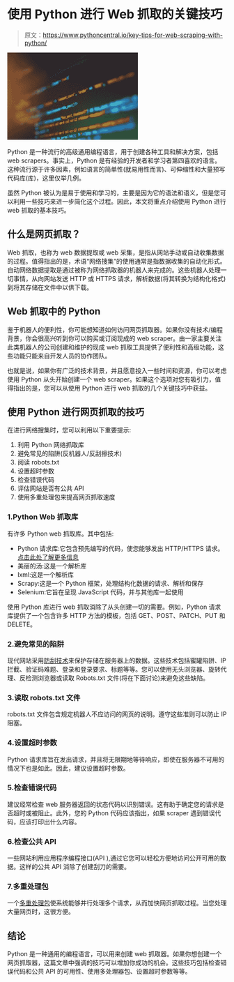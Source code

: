 # 使用 Python 进行 Web 抓取的关键技巧

> 原文：<https://www.pythoncentral.io/key-tips-for-web-scraping-with-python/>

[![python](img/f4861fed5fa7b9db72dfbbb1bc15b832.png)](https://www.pythoncentral.io/wp-content/uploads/2022/09/shahadat-rahman-BfrQnKBulYQ-unsplash-scaled.jpg)

Python 是一种流行的高级通用编程语言，用于创建各种工具和解决方案，包括 web scrapers。事实上，Python 是有经验的开发者和学习者第四喜欢的语言。这种流行源于许多因素，例如语言的简单性(就易用性而言)、可伸缩性和大量预写代码库(库)，这里仅举几例。

虽然 Python 被认为是易于使用和学习的，主要是因为它的语法和语义，但是您可以利用一些技巧来进一步简化这个过程。因此，本文将重点介绍使用 Python 进行 web 抓取的基本技巧。

## 什么是网页抓取？

Web 抓取，也称为 web 数据提取或 web 采集，是指从网站手动或自动收集数据的过程。值得指出的是，术语“网络搜集”的使用通常是指数据收集的自动化形式。自动网络数据提取是通过被称为网络抓取器的机器人来完成的。这些机器人处理一切事情，从向网站发送 HTTP 或 HTTPS 请求，解析数据(将其转换为结构化格式)到将其存储在文件中以供下载。

## Web 抓取中的 Python

鉴于机器人的便利性，你可能想知道如何访问网页抓取器。如果你没有技术/编程背景，你会很高兴听到你可以购买或订阅现成的 web scraper。由一家主要关注此类机器人的公司创建和维护的现成 web 抓取工具提供了便利性和高级功能，这些功能只能来自开发人员的协作团队。

也就是说，如果你有广泛的技术背景，并且愿意投入一些时间和资源，你可以考虑使用 Python 从头开始创建一个 web scraper。如果这个选项对您有吸引力，值得指出的是，您可以从使用 Python 进行 web 抓取的几个关键技巧中获益。

## 使用 Python 进行网页抓取的技巧

在进行网络搜集时，您可以利用以下重要提示:

1.  利用 Python 网络抓取库
2.  避免常见的陷阱(反机器人/反刮擦技术)
3.  阅读 robots.txt
4.  设置超时参数
5.  检查错误代码
6.  评估网站是否有公共 API
7.  使用多重处理包来提高网页抓取速度

### 1.Python Web 抓取库

有许多 Python web 抓取库。其中包括:

*   Python 请求库:它包含预先编写的代码，使您能够发出 HTTP/HTTPS 请求。[点击此处了解更多信息](https://oxylabs.io/blog/python-requests)
*   美丽的汤:这是一个解析库
*   lxml:这是一个解析库
*   Scrapy:这是一个 Python 框架，处理结构化数据的请求、解析和保存
*   Selenium:它旨在呈现 JavaScript 代码，并与其他库一起使用

使用 Python 库进行 web 抓取消除了从头创建一切的需要。例如，Python 请求库提供了一个包含许多 HTTP 方法的模板，包括 GET、POST、PATCH、PUT 和 DELETE。

### 2.避免常见的陷阱

现代网站采用[防刮技术](https://latesthackingnews.com/2020/07/17/main-challenges-in-web-scraping/)来保护存储在服务器上的数据。这些技术包括蜜罐陷阱、IP 拦截、验证码难题、登录和登录要求、标题等等。您可以使用无头浏览器、旋转代理、反检测浏览器或读取 Robots.txt 文件(将在下面讨论)来避免这些缺陷。

### 3.读取 robots.txt 文件

robots.txt 文件包含规定机器人不应访问的网页的说明。遵守这些准则可以防止 IP 阻塞。

### 4.设置超时参数

Python 请求库旨在发出请求，并且将无限期地等待响应，即使在服务器不可用的情况下也是如此。因此，建议设置超时参数。

### 5.检查错误代码

建议经常检查 web 服务器返回的状态代码以识别错误。这有助于确定您的请求是否超时或被阻止。此外，您的 Python 代码应该指出，如果 scraper 遇到错误代码，应该打印出什么内容。

### 6.检查公共 API

一些网站利用应用程序编程接口(API ),通过它您可以轻松方便地访问公开可用的数据。这样的公共 API 消除了创建刮刀的需要。

### 7.多重处理包

一个[多重处理包](https://www.javatpoint.com/python-multiprocessing)使系统能够并行处理多个请求，从而加快网页抓取过程。当您处理大量网页时，这很方便。

## 结论

Python 是一种通用的编程语言，可以用来创建 web 抓取器。如果你想创建一个网页抓取器，这篇文章中强调的技巧可以增加你成功的机会。这些技巧包括检查错误代码和公共 API 的可用性、使用多处理器包、设置超时参数等等。